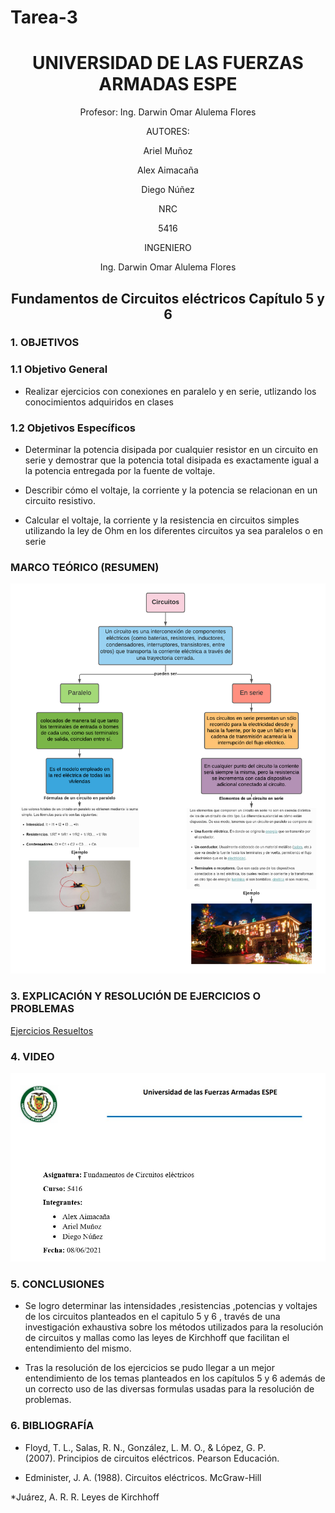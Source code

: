 # Tarea-3

<div align="center">

# UNIVERSIDAD DE LAS FUERZAS ARMADAS ESPE

Profesor: Ing. Darwin Omar Alulema Flores

AUTORES:

Ariel Muñoz

Alex Aimacaña

Diego Núñez

NRC
  
5416

INGENIERO

Ing. Darwin Omar Alulema Flores

## Fundamentos de Circuitos eléctricos Capítulo 5 y 6

</div>

### **1. OBJETIVOS**

### **1.1 Objetivo General** 

* Realizar ejercicios con conexiones en paralelo y en serie, utlizando los conocimientos adquiridos en clases 

### **1.2 Objetivos Específicos**

* Determinar la potencia disipada por cualquier resistor en un circuito en serie y demostrar que la potencia total disipada es exactamente igual a la potencia entregada por la fuente de voltaje.

* Describir cómo el voltaje, la corriente y la potencia se relacionan en un circuito resistivo.

* Calcular el voltaje, la corriente y la resistencia  en circuitos simples utilizando la ley de Ohm en los diferentes circuitos ya sea paralelos o en serie

### **MARCO TEÓRICO (RESUMEN)**

<div align="center">

![image](https://github.com/Jhosu115/Tarea-3/blob/main/Diagrama%20en%20blanco.png)

 </div>
 
### **3. EXPLICACIÓN Y RESOLUCIÓN DE EJERCICIOS O PROBLEMAS**


[Ejercicios Resueltos](https://github.com/Jhosu115/Tarea-3/blob/main/Ejercicios%20Tarea%203.pdf)

### **4. VIDEO**

[![Video de los ejercicios](https://github.com/Jhosu115/Tarea-2-/blob/main/imagen_2021-06-07_224156.png)](https://youtu.be/JE8T71GkiY8)

### **5. CONCLUSIONES**

* Se logro determinar las intensidades ,resistencias ,potencias y voltajes de los circuitos planteados en el capitulo 5 y 6 , través de una investigación exhaustiva sobre los métodos utilizados para la resolución de circuitos y mallas como las leyes de Kirchhoff que facilitan el entendimiento del mismo.

* Tras la resolución de los ejercicios se pudo llegar a un  mejor entendimiento de los temas planteados en los capítulos 5 y 6 además de un correcto uso de las diversas formulas usadas para la resolución de problemas.

### **6. BIBLIOGRAFÍA**

* Floyd, T. L., Salas, R. N., González, L. M. O., & López, G. P. (2007). Principios de circuitos eléctricos. Pearson Educación.

* Edminister, J. A. (1988). Circuitos eléctricos. McGraw-Hill

*Juárez, A. R. R. Leyes de Kirchhoff
